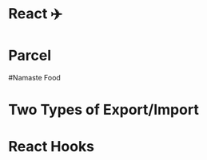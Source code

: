 # React ✈️

# Parcel
<!-- - Dev Build -->
<!-- - Local Server
- HMR - Hot module Replacement
- File Watching algoritham - written in C++
- Caching - Faster Builds
- Image Optimization
- Minification
- Bundling
- Compress
- Consistece Hashing
- Diffrencial Bundling - support older browser
- Diagnostic
- Error Handling
- HTTPs
- Tree Shaking - remove unused code for you
- Different dev and production bundles -->

#Namaste Food

<!-- 
 * Header
 *  -Logo
 *  Navitems
 *  -Home
 *  -About
 *  -Cart
 *
 * Body
 *  - search
 *  - RestaurantContainer
 *    - RestauractCard
 *     - img
 *     - Name of Res , star Rating, cuisine, delevery time
 * Footer
 *  - Copyright
 *  - Links
 *  - Address
 *  - Contact
  -->


 # Two Types of  Export/Import

 <!-- - Default Export/Import

 export default Component;
 import Component from "path";


 - Named Export/Import

 export const Component;
 import {Component} from "path"; -->


# React Hooks
